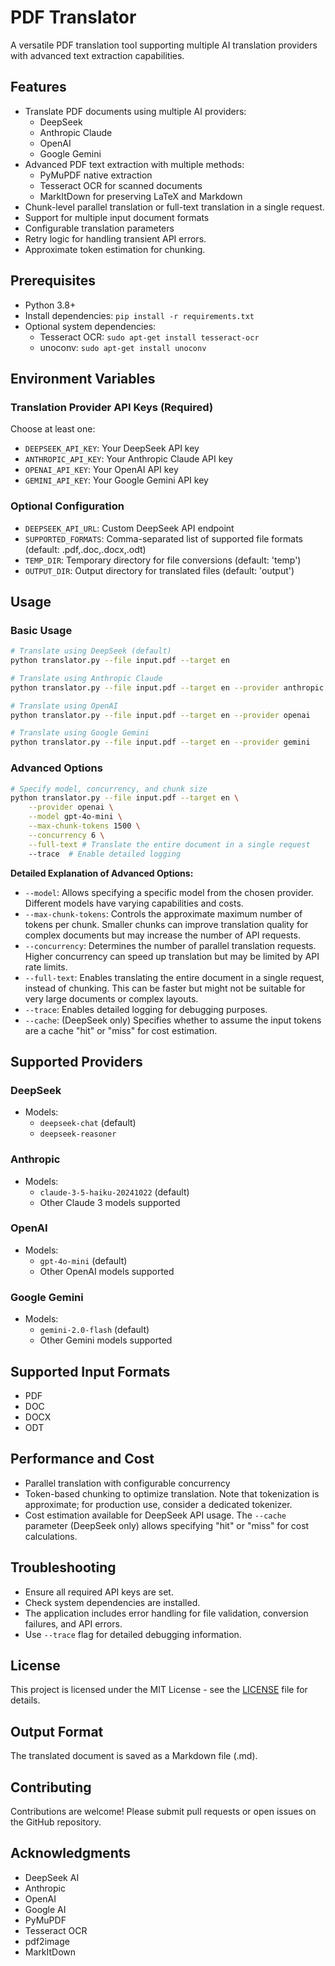 # PDF Translator

A versatile PDF translation tool supporting multiple AI translation providers with advanced text extraction capabilities.

## Features

- Translate PDF documents using multiple AI providers:
  - DeepSeek
  - Anthropic Claude
  - OpenAI
  - Google Gemini
- Advanced PDF text extraction with multiple methods:
  - PyMuPDF native extraction
  - Tesseract OCR for scanned documents
  - MarkItDown for preserving LaTeX and Markdown
- Chunk-level parallel translation or full-text translation in a single request.
- Support for multiple input document formats
- Configurable translation parameters
- Retry logic for handling transient API errors.
- Approximate token estimation for chunking.

## Prerequisites

- Python 3.8+
- Install dependencies: `pip install -r requirements.txt`
- Optional system dependencies:
  - Tesseract OCR: `sudo apt-get install tesseract-ocr`
  - unoconv: `sudo apt-get install unoconv`

## Environment Variables

### Translation Provider API Keys (Required)
Choose at least one:
- `DEEPSEEK_API_KEY`: Your DeepSeek API key
- `ANTHROPIC_API_KEY`: Your Anthropic Claude API key
- `OPENAI_API_KEY`: Your OpenAI API key
- `GEMINI_API_KEY`: Your Google Gemini API key

### Optional Configuration
- `DEEPSEEK_API_URL`: Custom DeepSeek API endpoint
- `SUPPORTED_FORMATS`: Comma-separated list of supported file formats (default: .pdf,.doc,.docx,.odt)
- `TEMP_DIR`: Temporary directory for file conversions (default: 'temp')
- `OUTPUT_DIR`: Output directory for translated files (default: 'output')

## Usage

### Basic Usage

```bash
# Translate using DeepSeek (default)
python translator.py --file input.pdf --target en

# Translate using Anthropic Claude
python translator.py --file input.pdf --target en --provider anthropic

# Translate using OpenAI
python translator.py --file input.pdf --target en --provider openai

# Translate using Google Gemini
python translator.py --file input.pdf --target en --provider gemini
```

### Advanced Options

```bash
# Specify model, concurrency, and chunk size
python translator.py --file input.pdf --target en \
    --provider openai \
    --model gpt-4o-mini \
    --max-chunk-tokens 1500 \
    --concurrency 6 \
    --full-text # Translate the entire document in a single request
    --trace  # Enable detailed logging
```

**Detailed Explanation of Advanced Options:**

*   `--model`: Allows specifying a specific model from the chosen provider. Different models have varying capabilities and costs.
*   `--max-chunk-tokens`: Controls the approximate maximum number of tokens per chunk. Smaller chunks can improve translation quality for complex documents but may increase the number of API requests.
*   `--concurrency`: Determines the number of parallel translation requests. Higher concurrency can speed up translation but may be limited by API rate limits.
*   `--full-text`: Enables translating the entire document in a single request, instead of chunking. This can be faster but might not be suitable for very large documents or complex layouts.
*   `--trace`: Enables detailed logging for debugging purposes.
*   `--cache`: (DeepSeek only) Specifies whether to assume the input tokens are a cache "hit" or "miss" for cost estimation.


## Supported Providers

### DeepSeek
- Models: 
  - `deepseek-chat` (default)
  - `deepseek-reasoner`

### Anthropic
- Models:
  - `claude-3-5-haiku-20241022` (default)
  - Other Claude 3 models supported

### OpenAI
- Models:
  - `gpt-4o-mini` (default)
  - Other OpenAI models supported

### Google Gemini
- Models:
  - `gemini-2.0-flash` (default)
  - Other Gemini models supported

## Supported Input Formats

- PDF
- DOC
- DOCX
- ODT

## Performance and Cost

- Parallel translation with configurable concurrency
- Token-based chunking to optimize translation. Note that tokenization is approximate; for production use, consider a dedicated tokenizer.
- Cost estimation available for DeepSeek API usage. The `--cache` parameter (DeepSeek only) allows specifying "hit" or "miss" for cost calculations.

## Troubleshooting

- Ensure all required API keys are set.
- Check system dependencies are installed.
- The application includes error handling for file validation, conversion failures, and API errors.
- Use `--trace` flag for detailed debugging information.

## License

This project is licensed under the MIT License - see the [LICENSE](LICENSE) file for details.

## Output Format

The translated document is saved as a Markdown file (.md).

## Contributing

Contributions are welcome! Please submit pull requests or open issues on the GitHub repository.

## Acknowledgments

- DeepSeek AI
- Anthropic
- OpenAI
- Google AI
- PyMuPDF
- Tesseract OCR
- pdf2image
- MarkItDown
